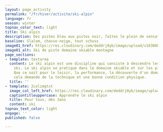 ```yaml
---
layout: page_activity
permalink: "/fr/hiver/activite/ski-alpin"
language: fr
season: winter
topnav_color_text: light
title: Ski alpin
description: Des pistes bleu aux pistes noir, faîtes le plein de sensation forte
baseline: Slalom, chasse-neige, tout schuss
image01_href: https://res.cloudinary.com/deddrj0yb/image/upload/v1638883539/website/winter/Ski-descente-groupe-amis_weuk4g.jpg
image01_alt: Ski de piste domaine skiable montagne
page_sections:
- template: textarea
  content: Le ski alpin est une discipline qui consiste à descendre les pistes de
    ski. Le ski alpin se pratique dans le domaine skiable et sur les pistes balisées.
    Que ce soit pour le loisir, la performance, la découverte d'un domaine ou la compétition,
    cela demande de la technique et une bonne condition physique.
  title: ''
- template: 2colimgtxt
  image_col_left_href: https://res.cloudinary.com/deddrj0yb/image/upload/v1638883540/website/winter/Ski-descente-vitesse_tq4ywc.jpg
  captiontitleuppercase: Apprendre le ski alpin
  title: Pour tous, dès 3ans
  content: ski
topnav_text_color: light
engage: ''
published: false

---
```

